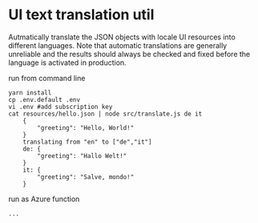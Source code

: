 # UI text translation util

Autmatically translate the JSON objects with locale UI resources into different languages.
Note that automatic translations are generally unreliable and the results
should always be checked and fixed before the language is activated in production.

run from command line

    yarn install
    cp .env.default .env
    vi .env #add subscription key
    cat resources/hello.json | node src/translate.js de it
        {
            "greeting": "Hello, World!"
        }
        translating from "en" to ["de","it"]
        de: {
            "greeting": "Hallo Welt!"
        }
        it: {
            "greeting": "Salve, mondo!"
        }


run as Azure function

    ...
